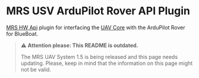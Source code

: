 # MRS USV ArduPilot Rover API Plugin

[MRS HW Api](https://github.com/ctu-mrs/mrs_uav_hw_api) plugin for interfacing the [UAV Core](https://github.com/ctu-mrs/mrs_uav_core) with the ArduPilot Rover for BlueBoat.

> :warning: **Attention please: This README is outdated.**
>
> The MRS UAV System 1.5 is being released and this page needs updating. Please, keep in mind that the information on this page might not be valid.
